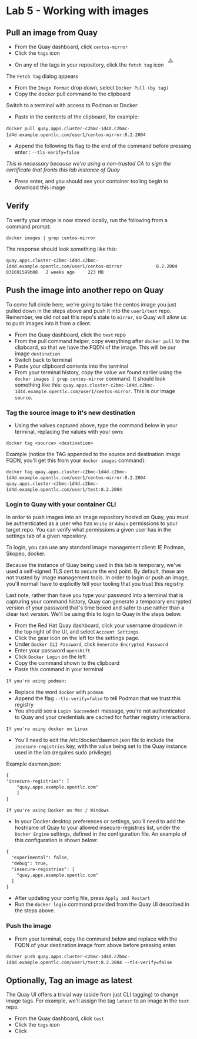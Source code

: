 # Lab 5 - Working with images


## Pull an image from Quay

* From the Quay dashboard, click `centos-mirror`
* Click the `tags` icon
* On any of the tags in your repository, click the `fetch tag` icon
![Fetch tag icon](images/fetch-tag-icon.png)

The `Fetch Tag` dialog appears

* From the `Image Format` drop down, select `Docker Pull (by tag)`
* Copy the docker pull command to the clipboard


Switch to a terminal with access to Podman or Docker:
* Paste in the contents of the clipboard, for example:

 `docker pull quay.apps.cluster-c2bmc-1d4d.c2bmc-1d4d.example.opentlc.com/user1/centos-mirror:8.2.2004
`

 * Append the following tls flag to the end of the command before pressing enter : `--tls-verify=false`
 
 *This is necessary because we're using a non-trusted CA to sign the certificate that fronts this lab instance of Quay*

 * Press enter, and you should see your container tooling begin to download this image

## Verify 
To verify your image is now stored locally, run the following from a command prompt:
```
docker images | grep centos-mirror
```
The response should look something like this:
```
quay.apps.cluster-c2bmc-1d4d.c2bmc-1d4d.example.opentlc.com/user1/centos-mirror             8.2.2004                        831691599b88   2 weeks ago     223 MB
```

## Push the image into another repo on Quay
To come full circle here, we're going to take the centos image you just pulled down in the steps above and push it into the `user1/test` repo. Remember, we did not set this repo's state to `mirror`, so Quay will allow us to push images into it from a client.

* From the Quay dashboard, click the `test` repo
* From the pull command helper, copy everything after `docker pull` to the clipboard, so that we have the FQDN of the image. This will be our image `destination`
* Switch back to terminal
* Paste your clipboard contents into the terminal
* From your terminal history, copy the value we found earlier using the `docker images | grep centos-mirror` command. It should look something like this: `quay.apps.cluster-c2bmc-1d4d.c2bmc-1d4d.example.opentlc.com/user1/centos-mirror`. This is our image `source`.

### Tag the source image to it's new destination
* Using the values captured above, type the command below in your terminal, replacing the values with your own:
```
docker tag <source> <destination>
```
Example (notice the TAG appended to the source and destination image FQDN, you'll get this from your `docker images` command): 
```
docker tag quay.apps.cluster-c2bmc-1d4d.c2bmc-1d4d.example.opentlc.com/user1/centos-mirror:8.2.2004 quay.apps.cluster-c2bmc-1d4d.c2bmc-1d4d.example.opentlc.com/user1/test:8.2.2004

```

### Login to Quay with your container CLI

In order to push images into an image repository hosted on Quay, you must be authenticated as a user who has `Write` or `Admin` permissions to your target repo. You can verify what permissions a given user has in the settings tab of a given repository.

To login, you can use any standard image management client: IE Podman, Skopeo, docker.

Because the instance of Quay being used in this lab is temporary, we've used a self-signed TLS cert to secure the end point. By default, these are not trusted by image management tools. In order to login or push an image, you'll normall have to explicitly tell your tooling that you trust this registry.

Last note, rather than have you type your password into a terminal that is capturing your command history, Quay can generate a temporary encrypted version of your password that's time boxed and safer to use rather than a clear text version. We'll be using this to login to Quay in the steps below.

* From the Red Hat Quay dashboard, click your username dropdown in the top right of the UI, and select `Account Settings`.
* Click the gear icon on the left for the settings page.
* Under `Docker CLI Password`, click `Generate Encrypted Password`
* Enter your password `openshift`
* Click `Docker Login` on the left
* Copy the command shown to the clipboard
* Paste this command in your terminal

`If you're using podman:`
* Replace the word `docker` with `podman`
* Append the flag `--tls-verify=false` to tell Podman that we trust this registry
* You should see a `Login Succeeded!` message, you're not authenticated to Quay and your credentials are cached for further registry interactions.

`If you're using docker on Linux`
* You'll need to edit the /etc/docker/daemon.json file to include the `insecure-registries` key, with the value being set to the Quay instance used in the lab (requires sudo privilege). 

Example daemon.json:

```
{
"insecure-registries": [
    "quay.apps.example.opentlc.com"
    ]
}
```



`If you're using Docker on Mac / Windows`
* In your Docker desktop preferences or settings, you'll need to add the hostname of Quay to your allowed insecure-registries list, under the `Docker Engine` settings, defined in the configuration file. An example of this configuration is shown below:

```
{
  "experimental": false,
  "debug": true,
  "insecure-registries": [
    "quay.apps.example.opentlc.com"
  ]
}

```
* After updating your config file, press `Apply and Restart`
* Run the `docker login` command provided from the Quay UI described in the steps above.

### Push the image
* From your terminal, copy the command below and replace <destination> with the FQDN of your destination image from above before pressing enter.

```
docker push quay.apps.cluster-c2bmc-1d4d.c2bmc-1d4d.example.opentlc.com/user1/test:8.2.2004 --tls-verify=false
```


 ## Optionally, Tag an image as latest
The Quay UI offers a trivial way (aside from just CLI tagging) to change image tags. For example, we'll assign the tag `latest` to an image in the `test` repo.

* From the Quay dashboard, click `test`
* Click the `tags` icon
* Click 

